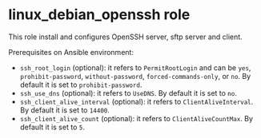 # linux_debian_openssh role

This role install and configures OpenSSH server, sftp server and client.

Prerequisites on Ansible environment:

* `ssh_root_login` (optional): it refers to `PermitRootLogin` and can be `yes`, `prohibit-password`, `without-password`, `forced-commands-only`, or `no`. By default it is set to `prohibit-password`.
* `ssh_use_dns` (optional): it refers to `UseDNS`. By default it is set to `no`.
* `ssh_client_alive_interval` (optional): it refers to `ClientAliveInterval`. By default it is set to `14400`.
* `ssh_client_alive_count` (optional):  it refers to `ClientAliveCountMax`. By default it is set to `5`.
